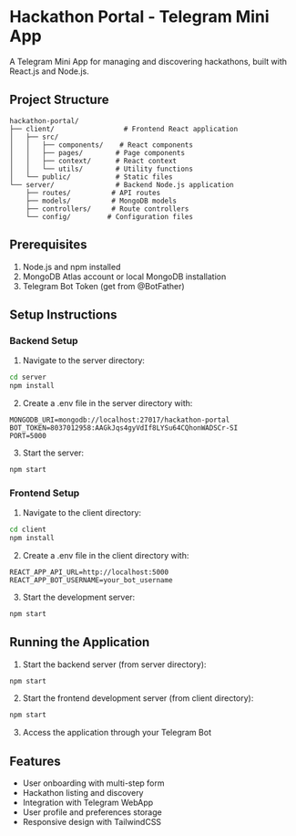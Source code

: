 # Hackathon Portal - Telegram Mini App

A Telegram Mini App for managing and discovering hackathons, built with React.js and Node.js.

## Project Structure
```
hackathon-portal/
├── client/                 # Frontend React application
│   ├── src/
│   │   ├── components/    # React components
│   │   ├── pages/        # Page components
│   │   ├── context/      # React context
│   │   └── utils/        # Utility functions
│   └── public/           # Static files
└── server/               # Backend Node.js application
    ├── routes/          # API routes
    ├── models/          # MongoDB models
    ├── controllers/     # Route controllers
    └── config/         # Configuration files
```

## Prerequisites

1. Node.js and npm installed
2. MongoDB Atlas account or local MongoDB installation
3. Telegram Bot Token (get from @BotFather)

## Setup Instructions

### Backend Setup

1. Navigate to the server directory:
```bash
cd server
npm install
```

2. Create a .env file in the server directory with:
```
MONGODB_URI=mongodb://localhost:27017/hackathon-portal
BOT_TOKEN=8037012958:AAGkJqs4gyVdIf8LYSu64CQhonWADSCr-SI
PORT=5000
```

3. Start the server:
```bash
npm start
```

### Frontend Setup

1. Navigate to the client directory:
```bash
cd client
npm install
```

2. Create a .env file in the client directory with:
```
REACT_APP_API_URL=http://localhost:5000
REACT_APP_BOT_USERNAME=your_bot_username
```

3. Start the development server:
```bash
npm start
```

## Running the Application

1. Start the backend server (from server directory):
```bash
npm start
```

2. Start the frontend development server (from client directory):
```bash
npm start
```

3. Access the application through your Telegram Bot

## Features

- User onboarding with multi-step form
- Hackathon listing and discovery
- Integration with Telegram WebApp
- User profile and preferences storage
- Responsive design with TailwindCSS 